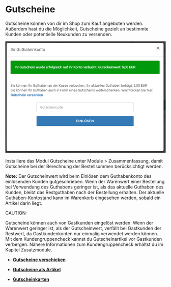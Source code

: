 # Gutscheine 

Gutscheine können von dir im Shop zum Kauf angeboten werden. Außerdem hast du die Möglichkeit, Gutscheine gezielt an bestimmte Kunden oder potentielle Neukunden zu versenden.

![](Bilder/Abb290_GutscheinEinloesenInShopansicht.PNG "Gutscheincode einlösen in der Shopansicht")

Installiere das Modul Gutscheine unter Module \> Zusammenfassung, damit Gutscheine bei der Berechnung der Bestellsummen berücksichtigt werden.

**Note:** Der Gutscheinwert wird beim Einlösen dem Guthabenkonto des einlösenden Kunden gutgeschrieben. Wenn der Warenwert einer Bestellung bei Verwendung des Guthabens geringer ist, als das aktuelle Guthaben des Kunden, bleibt das Restguthaben nach der Bestellung erhalten. Der aktuelle Guthaben-Kontostand kann im Warenkorb eingesehen werden, sobald ein Artikel darin liegt.

CAUTION:

Gutscheine können auch von Gastkunden eingelöst werden. Wenn der Warenwert geringer ist, als der Gutscheinwert, verfällt bei Gastkunden der Restwert, da Gastkundenkonten nur einmalig verwendet werden können. Mit dem Kundengruppencheck kannst du Gutscheinartikel vor Gastkunden verbergen. Nähere Informationen zum Kundengruppencheck erhältst du im Kapitel Zusatzmodule.

-   **[Gutscheine verschicken](11_1_1_Gutscheine_verschicken.md)**  

-   **[Gutscheine als Artikel](11_1_2_Gutscheine_als_Artikel.md)**  

-   **[Gutscheinkarten](11_1_3_Gutscheinkarten.md)**  




